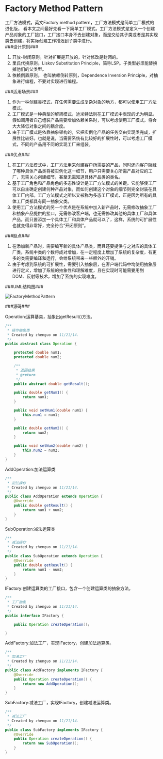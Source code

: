 Factory Method Pattern
======================

  工厂方法模式，英文Factory method pattern，工厂方法模式是简单工厂模式的进化版， 看本文之间最好先看一下简单工厂模式。工厂方法模式是定义一个创建产品对象的工厂接口，工厂接口本身不去创建对象，而是交给其子类或者是其实现类去创建，将实际创建工作推迟到子类中进行。  
###设计原则###
1. 开放-封闭原则。针对扩展是开放的，针对修改是封闭的。
2. 里氏代换原则。Liskov Substitution Principle，简称LSP。子类型必须能替换掉他们的父类型。
3. 依赖倒置原则。 也叫依赖倒转原则，Dependence Inversion Principle，对抽象进行编程，不要对实现进行编程。

###适用场景###
1. 作为一种创建类模式，在任何需要生成复杂对象的地方，都可以使用工厂方法模式。
2. 工厂模式是一种典型的解耦模式，迪米特法则在工厂模式中表现的尤为明显。假如调用者自己组装产品需要增加依赖关系时，可以考虑使用工厂模式。将会大大降低对象之间的耦合度。
3. 由于工厂模式是依靠抽象架构的，它把实例化产品的任务交由实现类完成，扩展性比较好。也就是说，当需要系统有比较好的扩展性时，可以考虑工厂模式，不同的产品用不同的实现工厂来组装。

###优点###
1. 在工厂方法模式中，工厂方法用来创建客户所需要的产品，同时还向客户隐藏了哪种具体产品类将被实例化这一细节，用户只需要关心所需产品对应的工厂，无需关心创建细节，甚至无需知道具体产品类的类名。
2. 基于工厂角色和产品角色的多态性设计是工厂方法模式的关键。它能够使工厂可以自主确定创建何种产品对象，而如何创建这个对象的细节则完全封装在具体工厂内部。工厂方法模式之所以又被称为多态工厂模式，正是因为所有的具体工厂类都具有同一抽象父类。
3. 使用工厂方法模式的另一个优点是在系统中加入新产品时，无需修改抽象工厂和抽象产品提供的接口，无需修改客户端，也无需修改其他的具体工厂和具体产品，而只要添加一个具体工厂和具体产品就可以了，这样，系统的可扩展性也就变得非常好，完全符合“开闭原则”。

###缺点###
1. 在添加新产品时，需要编写新的具体产品类，而且还要提供与之对应的具体工厂类，系统中类的个数将成对增加，在一定程度上增加了系统的复杂度，有更多的类需要编译和运行，会给系统带来一些额外的开销。
2. 由于考虑到系统的可扩展性，需要引入抽象层，在客户端代码中均使用抽象层进行定义，增加了系统的抽象性和理解难度，且在实现时可能需要用到DOM、反射等技术，增加了系统的实现难度。

###UML结构图###

![FactoryMethodPattern](http://ihongqiqu.com/imgs/post/FactoryMethodPattern.png)

###源码###

Operation:运算基类，抽象出getResult()方法。
```java
/**
 * 操作抽象类
 * Created by zhenguo on 11/21/14.
 */
public abstract class Operation {

    protected double num1;
    protected double num2;

    /**
     * 返回结果
     * @return
     */
    public abstract double getResult();

    public double getNum1() {
        return num1;
    }

    public void setNum1(double num1) {
        this.num1 = num1;
    }

    public double getNum2() {
        return num2;
    }

    public void setNum2(double num2) {
        this.num2 = num2;
    }
}
```

AddOperation:加法运算类
```java
/**
 * 加法操作
 * Created by zhenguo on 11/21/14.
 */
public class AddOperation extends Operation {
    @Override
    public double getResult() {
        return num1 + num2;
    }
}
```

SubOperation:减法运算类
```java
/**
 * 减法操作
 * Created by zhenguo on 11/21/14.
 */
public class SubOperation extends Operation {
    @Override
    public double getResult() {
        return num1 - num2;
    }
}
```

IFactory:创建运算类的工厂接口，包含一个创建运算类的抽象方法。
```java
/**
 * 工厂抽象
 * Created by zhenguo on 11/21/14.
 */
public interface IFactory {

    public Operation createOperation();

}
```

AddFactory:加法工厂，实现IFactory，创建加法运算类。
```java
/**
 * 加法工厂
 * Created by zhenguo on 11/21/14.
 */
public class AddFactory implements IFactory {
    @Override
    public Operation createOperation() {
        return new AddOperation();
    }
}
```

SubFactory:减法工厂，实现IFactory，创建减法运算类。
```java
/**
 * 减法工厂
 * Created by zhenguo on 11/21/14.
 */
public class SubFactory implements IFactory {
    @Override
    public Operation createOperation() {
        return new SubOperation();
    }
}
```
